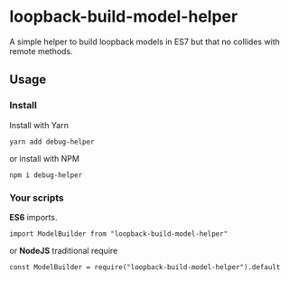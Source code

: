 # loopback-build-model-helper

A simple helper to build loopback models in ES7 but that no collides with remote methods.

## Usage

### Install

Install with Yarn
```
yarn add debug-helper
```
or install with NPM
```
npm i debug-helper
```
### Your scripts
**ES6** imports.
```
import ModelBuilder from "loopback-build-model-helper"
```
or **NodeJS** traditional require
```
const ModelBuilder = require("loopback-build-model-helper").default
```
